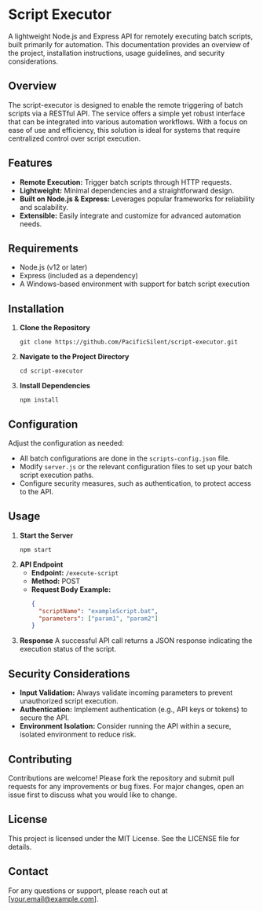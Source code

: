 # Script Executor

A lightweight Node.js and Express API for remotely executing batch scripts, built primarily for automation. This documentation provides an overview of the project, installation instructions, usage guidelines, and security considerations.

## Overview

The script-executor is designed to enable the remote triggering of batch scripts via a RESTful API. The service offers a simple yet robust interface that can be integrated into various automation workflows. With a focus on ease of use and efficiency, this solution is ideal for systems that require centralized control over script execution.

## Features

- **Remote Execution:** Trigger batch scripts through HTTP requests.
- **Lightweight:** Minimal dependencies and a straightforward design.
- **Built on Node.js & Express:** Leverages popular frameworks for reliability and scalability.
- **Extensible:** Easily integrate and customize for advanced automation needs.

## Requirements

- Node.js (v12 or later)
- Express (included as a dependency)
- A Windows-based environment with support for batch script execution

## Installation

1. **Clone the Repository**
   ```
   git clone https://github.com/PacificSilent/script-executor.git
   ```
2. **Navigate to the Project Directory**
   ```
   cd script-executor
   ```
3. **Install Dependencies**
   ```
   npm install
   ```

## Configuration

Adjust the configuration as needed:

- All batch configurations are done in the `scripts-config.json` file.
- Modify `server.js` or the relevant configuration files to set up your batch script execution paths.
- Configure security measures, such as authentication, to protect access to the API.

## Usage

1. **Start the Server**
   ```
   npm start
   ```
2. **API Endpoint**
   - **Endpoint:** `/execute-script`
   - **Method:** POST
   - **Request Body Example:**
     ```json
     {
       "scriptName": "exampleScript.bat",
       "parameters": ["param1", "param2"]
     }
     ```
3. **Response**
   A successful API call returns a JSON response indicating the execution status of the script.

## Security Considerations

- **Input Validation:** Always validate incoming parameters to prevent unauthorized script execution.
- **Authentication:** Implement authentication (e.g., API keys or tokens) to secure the API.
- **Environment Isolation:** Consider running the API within a secure, isolated environment to reduce risk.

## Contributing

Contributions are welcome! Please fork the repository and submit pull requests for any improvements or bug fixes. For major changes, open an issue first to discuss what you would like to change.

## License

This project is licensed under the MIT License. See the LICENSE file for details.

## Contact

For any questions or support, please reach out at [your.email@example.com].
